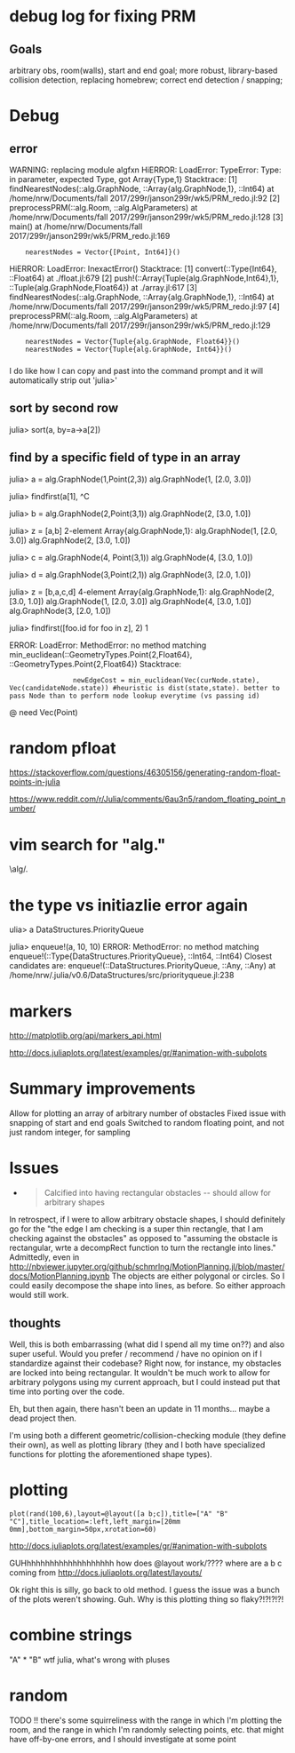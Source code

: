 # debug log for fixing PRM

## Goals
arbitrary obs, room(walls), start and end goal;
more robust, library-based collision detection, replacing homebrew;
correct end detection / snapping;



# Debug

## error
WARNING: replacing module algfxn
HiERROR: LoadError: TypeError: Type: in parameter, expected Type, got Array{Type,1}
Stacktrace:
 [1] findNearestNodes(::alg.GraphNode, ::Array{alg.GraphNode,1}, ::Int64) at /home/nrw/Documents/fall 2017/299r/janson299r/wk5/PRM_redo.jl:92
 [2] preprocessPRM(::alg.Room, ::alg.AlgParameters) at /home/nrw/Documents/fall 2017/299r/janson299r/wk5/PRM_redo.jl:128
 [3] main() at /home/nrw/Documents/fall 2017/299r/janson299r/wk5/PRM_redo.jl:169



        nearestNodes = Vector{[Point, Int64]}()


HiERROR: LoadError: InexactError()
Stacktrace:
 [1] convert(::Type{Int64}, ::Float64) at ./float.jl:679
 [2] push!(::Array{Tuple{alg.GraphNode,Int64},1}, ::Tuple{alg.GraphNode,Float64}) at ./array.jl:617
 [3] findNearestNodes(::alg.GraphNode, ::Array{alg.GraphNode,1}, ::Int64) at /home/nrw/Documents/fall 2017/299r/janson299r/wk5/PRM_redo.jl:97
 [4] preprocessPRM(::alg.Room, ::alg.AlgParameters) at /home/nrw/Documents/fall 2017/299r/janson299r/wk5/PRM_redo.jl:129


        nearestNodes = Vector{Tuple{alg.GraphNode, Float64}}()
        nearestNodes = Vector{Tuple{alg.GraphNode, Int64}}()


###
I do like how I can copy and past into the command prompt and it will automatically strip out 'julia>'

## sort by second row
julia> sort(a, by=a->a[2])


## find by a specific field of type in an array
julia> a = alg.GraphNode(1,Point(2,3))
alg.GraphNode(1, [2.0, 3.0])

julia> findfirst(a[1], ^C

julia> b = alg.GraphNode(2,Point(3,1))
alg.GraphNode(2, [3.0, 1.0])

julia> z = [a,b]
2-element Array{alg.GraphNode,1}:
 alg.GraphNode(1, [2.0, 3.0])
 alg.GraphNode(2, [3.0, 1.0])

julia> c = alg.GraphNode(4, Point(3,1))
alg.GraphNode(4, [3.0, 1.0])

julia> d = alg.GraphNode(3,Point(2,1))
alg.GraphNode(3, [2.0, 1.0])

julia> z = [b,a,c,d]
4-element Array{alg.GraphNode,1}:
 alg.GraphNode(2, [3.0, 1.0])
 alg.GraphNode(1, [2.0, 3.0])
 alg.GraphNode(4, [3.0, 1.0])
 alg.GraphNode(3, [2.0, 1.0])

julia> findfirst([foo.id for foo in z], 2)
1

ERROR: LoadError: MethodError: no method matching min_euclidean(::GeometryTypes.Point{2,Float64}, ::GeometryTypes.Point{2,Float64})
Stacktrace:

                    newEdgeCost = min_euclidean(Vec(curNode.state), Vec(candidateNode.state)) #heuristic is dist(state,state). better to pass Node than to perform node lookup everytime (vs passing id)

@ need Vec(Point)

# random pfloat

https://stackoverflow.com/questions/46305156/generating-random-float-points-in-julia

https://www.reddit.com/r/Julia/comments/6au3n5/random_floating_point_number/

# vim search for "alg."
\alg/.

# the type vs initiazlie error again
ulia> a
DataStructures.PriorityQueue

julia> enqueue!(a, 10, 10)
ERROR: MethodError: no method matching enqueue!(::Type{DataStructures.PriorityQueue}, ::Int64, ::Int64)
Closest candidates are:
  enqueue!(::DataStructures.PriorityQueue, ::Any, ::Any) at /home/nrw/.julia/v0.6/DataStructures/src/priorityqueue.jl:238


# markers


http://matplotlib.org/api/markers_api.html

http://docs.juliaplots.org/latest/examples/gr/#animation-with-subplots


# Summary improvements
Allow for plotting an array of arbitrary number of obstacles
Fixed issue with snapping of start and end goals
Switched to random floating point, and not just random integer, for sampling


# Issues
- > Calcified into having rectangular obstacles -- should allow for arbitrary shapes


In retrospect, if I were to allow arbitrary obstacle shapes, I should
definitely go for the "the edge I am checking is a super thin rectangle, that I
am checking against the obstacles" as opposed to "assuming the obstacle is
rectangular, wrte a decompRect function to turn the rectangle into lines."
Admittedly, even in
http://nbviewer.jupyter.org/github/schmrlng/MotionPlanning.jl/blob/master/docs/MotionPlanning.ipynb
The objects are either polygonal or circles. So I could easily decompose the
shape into lines, as before. So either approach would still work. 



## thoughts

Well, this is both embarrassing (what did I spend all my time on??) and also
super useful. Would you prefer / recommend / have no opinion on if I
standardize against their codebase? Right now, for instance, my obstacles are
locked into being rectangular. It wouldn't be much work to allow for arbitrary
polygons using my current approach, but I could instead put that time into
porting over the code.

Eh, but then again, there hasn't been an update in 11 months... maybe a dead
project then.

I'm using both a different geometric/collision-checking module (they define
their own), as well as plotting library (they and I both have specialized
functions for plotting the aforementioned shape types).


# plotting

`plot(rand(100,6),layout=@layout([a b;c]),title=["A" "B" "C"],title_location=:left,left_margin=[20mm 0mm],bottom_margin=50px,xrotation=60)`

http://docs.juliaplots.org/latest/examples/gr/#animation-with-subplots

GUHhhhhhhhhhhhhhhhhhhh how does @layout work/???? where are a b c coming from
http://docs.juliaplots.org/latest/layouts/

Ok right this is silly, go back to old method. 
I guess the issue was a bunch of the plots weren't showing. Guh. Why is this plotting thing so flaky?!?!?!?!

# combine strings

"A" * "B" 
wtf julia, what's wrong with pluses

# random
TODO !!
there's some squirreliness with the range in which I'm plotting the room, and
the range in which I'm randomly selecting points, etc. that might have
off-by-one errors, and I should investigate at some point
